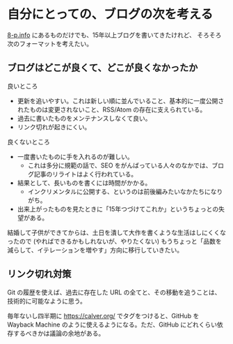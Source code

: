 # 自分にとっての、ブログの次を考える

[8-p.info](https://blog.8-p.info/) にあるものだけでも、15年以上ブログを書いてきたけれど、
そろそろ次のフォーマットを考えたい。

## ブログはどこが良くて、どこが良くなかったか

良いところ

- 更新を追いやすい。これは新しい順に並んでいること、基本的に一度公開されたものは変更されないこと、RSS/Atom の存在に支えられている。
- 過去に書いたものをメンテナンスしなくて良い。
- リンク切れが起きにくい。

良くないところ

- 一度書いたものに手を入れるのが難しい。
  - これは多分に規範の話で、SEO をがんばっている人々のなかでは、ブログ記事のリライトはよく行われている。
- 結果として、長いものを書くには時間がかかる。
  - インクリメンタルに公開する、というのは前後編みたいなかたちになりがち。
- 出来上がったものを見たときに「15年つづけてこれか」というちょっとの失望がある。

結婚して子供ができてからは、土日を潰して大作を書くような生活はしにくくなったので (やればできるかもしれないが、やりたくない) もうちょっと「品数を減らして、イテレーションを増やす」方向に移行していきたい。

## リンク切れ対策

Git の履歴を使えば、過去に存在した URL の全てと、その移動を追うことは、技術的に可能なように思う。

毎年ないし四半期に <https://calver.org/> でタグをつけると、GitHub を Wayback Machine のように使えるようになる。ただ、GitHub にどれくらい依存するべきかは議論の余地がある。
